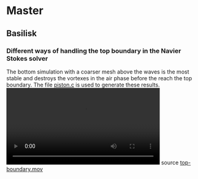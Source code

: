 # Master
## Basilisk
### Different ways of handling the top boundary in the Navier Stokes solver
The bottom simulation with a coarser mesh above the waves is the most stable and destroys the vortexes in the air phase before the reach the top boundary. 
The file [piston.c](https://github.com/martingim/master/blob/main/basilisk/2d_piston/boundary-piston/piston.c) is used to generate these results.
<video src="https://github.com/user-attachments/assets/120a3ef6-0359-4565-b060-0e93d705cfcd" width="400"/></video>
source [top-boundary.mov](https://github.com/martingim/master/blob/main/movies_and_figures/top-boundary.mov)
